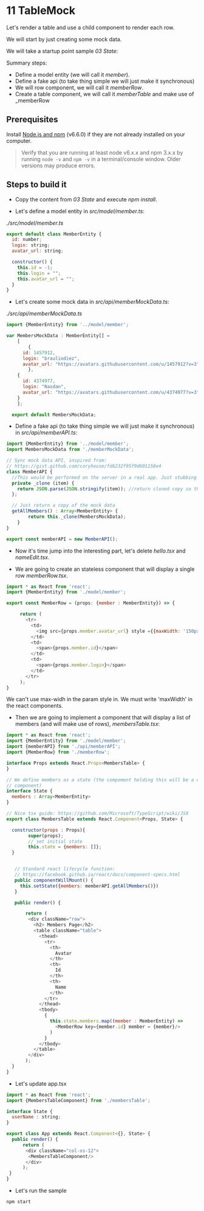 # 11 TableMock

Let's render a table and use a child component to render each row.

We will start by just creating some mock data.

We will take a startup point sample _03 State_:

Summary steps:

- Define a model entity (we will call it _member_).
- Define a fake api (to take thing simple we will just make it synchronous)
- We will row component, we will call it _memberRow_.
- Create a table component, we will call it _memberTable_ and make use of _memberRow


## Prerequisites

Install [Node.js and npm](https://nodejs.org/en/) (v6.6.0) if they are not already installed on your computer.

> Verify that you are running at least node v6.x.x and npm 3.x.x by running `node -v` and `npm -v` in a terminal/console window. Older versions may produce errors.

## Steps to build it

- Copy the content from _03 State_ and execute _npm install_.

- Let's define a model entity in _src/model/member.ts_:

_./src/model/member.ts_

```javascript
export default class MemberEntity {
  id: number;
  login: string;
  avatar_url: string;

  constructor() {
    this.id = -1;
    this.login = "";
    this.avatar_url = "";
  }
}
```

- Let's create some mock data  in _src/api/memberMockData.ts_:

_./src/api/memberMockData.ts_

```javascript
import {MemberEntity} from '../model/member';

var	MembersMockData : MemberEntity[] =
	[
		{
      id: 1457912,
      login: "brauliodiez",
      avatar_url: "https://avatars.githubusercontent.com/u/1457912?v=3"
		},
    {
      id: 4374977,
      login: "Nasdan",
      avatar_url: "https://avatars.githubusercontent.com/u/4374977?v=3"
    }
	];

  export default MembersMockData;
```

- Define a fake api (to take thing simple we will just make it synchronous) in _src/api/memberAPI.ts_:

```javascript
import {MemberEntity} from '../model/member';
import MembersMockData from './memberMockData';

// Sync mock data API, inspired from:
// https://gist.github.com/coryhouse/fd6232f95f9d601158e4
class MemberAPI {
  //This would be performed on the server in a real app. Just stubbing in.
  private _clone (item) {
  	return JSON.parse(JSON.stringify(item)); //return cloned copy so that the item is passed by value instead of by reference
  };

  // Just return a copy of the mock data
  getAllMembers() : Array<MemberEntity> {
		return this._clone(MembersMockData);
	}
}

export const memberAPI = new MemberAPI();
```

- Now it's time jump into the interesting part, let's delete _hello.tsx_ and _nameEdit.tsx_.

- We are going to create an stateless component that will display a single row _memberRow.tsx_.

```javascript
import * as React from 'react';
import {MemberEntity} from './model/member';

export const MemberRow = (props: {member : MemberEntity}) => {

     return (
       <tr>
         <td>
           <img src={props.member.avatar_url} style ={{maxWidth: '150px'}}/>
         </td>
         <td>
           <span>{props.member.id}</span>
         </td>
         <td>
           <span>{props.member.login}</span>
         </td>
       </tr>
     );
}
```
We can't use max-widh in the param style in. We must write 'maxWidth' in the react components.

- Then we are going to implement a component that will display a list of members (and will
  make use of rows), _membersTable.tsx_:

```javascript
import * as React from 'react';
import {MemberEntity} from './model/member';
import {memberAPI} from './api/memberAPI';
import {MemberRow} from './memberRow';

interface Props extends React.Props<MembersTable> {
}

// We define members as a state (the compoment holding this will be a container
// component)
interface State {
  members : Array<MemberEntity>
}

// Nice tsx guide: https://github.com/Microsoft/TypeScript/wiki/JSX
export class MembersTable extends React.Component<Props, State> {

  constructor(props : Props){
        super(props);
        // set initial state
        this.state = {members: []};
  }


   // Standard react lifecycle function:
   // https://facebook.github.io/react/docs/component-specs.html
   public componentWillMount() {
     this.setState({members: memberAPI.getAllMembers()})
   }

   public render() {

       return (
        <div className="row">
          <h2> Members Page</h2>
          <table className="table">
            <thead>
              <tr>
                <th>
                  Avatar
                </th>
                <th>
                  Id
                </th>
                <th>
                  Name
                </th>
              </tr>
            </thead>
            <tbody>
              {
                this.state.members.map((member : MemberEntity) =>
                  <MemberRow key={member.id} member = {member}/>
                )
              }
            </tbody>
          </table>
        </div>
       );
  }
}

```

- Let's update app.tsx

```javascript
import * as React from 'react';
import {MembersTableComponent} from './membersTable';

interface State {
  userName : string;
}

export class App extends React.Component<{}, State> {
  public render() {
      return (
       <div className="col-xs-12">
        <MembersTableComponent/>
       </div>
      );
 }
}

```

- Let's run the sample

```
npm start
```
